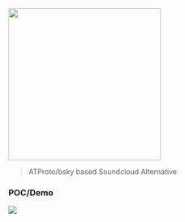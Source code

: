 <img src="https://github.com/user-attachments/assets/3cc1d361-7fdb-43c9-a90e-b4e81f93d754" width=300 >

> ATProto/bsky based Soundcloud Alternative

### POC/Demo
<a href="https://soundsky.glitch.me">
<img src="https://github.com/user-attachments/assets/5a7bdfbc-2ce8-49f7-802d-80f177ac8bf3">
</a>

